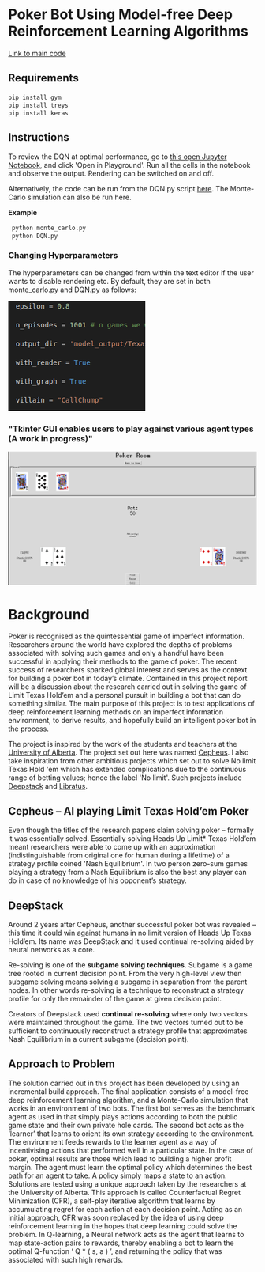 # Poker Bot Using Model-free Deep Reinforcement Learning Algorithms

[Link to main code](https://github.com/garyjh126/MLFYP_Project/tree/master/main_files/holdem "Named link title")

## Requirements ##

    pip install gym
    pip install treys
    pip install keras

## Instructions ##

To review the DQN at optimal performance, go to [this open Jupyter Notebook](https://colab.research.google.com/drive/1L_fNNEGkZcBInyVv-br1gUkMOh7sWYYZ "Named link title"), and click 'Open in Playground'. Run all the cells in the notebook and observe the output. Rendering can be switched on and off.

Alternatively, the code can be run from the DQN.py script [here](https://github.com/garyjh126/MLFYP_Project/tree/master/main_files/holdem "Named link title"). The Monte-Carlo simulation can also be run here. 
    
**Example**

     python monte_carlo.py
     python DQN.py
     
 ### Changing Hyperparameters ###
 
 The hyperparameters can be changed from within the text editor if the user wants to disable rendering etc. By default, they are set in both monte_carlo.py and DQN.py as follows: 
 
 
 
 ![alt text](screenshots/hyperparameter_instruction.png "Enable/Disable Rendering")

### "Tkinter GUI enables users to play against various agent types (A work in progress)" ###
 ![alt text](screenshots/Tkinter_display.png "Tkinter Display (A work in progress)")

# Background

Poker is recognised as the quintessential game of imperfect information. Researchers around
the world have explored the depths of problems associated with solving such games and only a
handful have been successful in applying their methods to the game of poker. The recent
success of researchers sparked global interest and serves as the context for building a poker
bot in today’s climate. Contained in this project report will be a discussion about the research
carried out in solving the game of Limit Texas Hold’em and a personal pursuit in building a bot
that can do something similar.
The main purpose of this project is to test applications of deep reinforcement learning methods
on an imperfect information environment, to derive results, and hopefully build an intelligent
poker bot in the process.

The project is inspired by the work of the students and teachers at the [University of Alberta](http://poker.cs.ualberta.ca/). The project set out here was named [Cepheus](http://poker.srv.ualberta.ca/). I also take inspiration from other ambitious projects which set out to solve No limit Texas Hold 'em which has extended complications due to the continuous range of betting values; hence the label 'No limit'. Such projects include [Deepstack](https://matchpoker.net/deepstack-ai/) and [Libratus](https://www.cs.cmu.edu/~noamb/papers/17-IJCAI-Libratus.pdf).
## Cepheus – AI playing Limit Texas Hold’em Poker

Even though the titles of the research papers claim solving poker – formally it was essentially solved. Essentially solving Heads Up Limit* Texas Hold’em meant researchers were able to come up with an approximation (indistinguishable from original one for human during a lifetime) of a strategy profile coined 'Nash Equilibrium'. In two person zero-sum games playing a strategy from a Nash Equilibrium is also the best any player can do in case of no knowledge of his opponent’s strategy.


## DeepStack 

Around 2 years after Cepheus, another successful poker bot was revealed – this time it could win against humans in no limit version of Heads Up Texas Hold’em. Its name was DeepStack and it used continual re-solving aided by neural networks as a core.

Re-solving is one of the **subgame solving techniques**. Subgame is a game tree rooted in current decision point. From the very high-level view then subgame solving means solving a subgame in separation from the parent nodes. In other words re-solving is a technique to reconstruct a strategy profile for only the remainder of the game at given decision point.

Creators of Deepstack used **continual re-solving** where only two vectors were maintained throughout the game. The two vectors turned out to be sufficient to continuously reconstruct a strategy profile that approximates Nash Equilibrium in a current subgame (decision point). 


## Approach to Problem

The solution carried out in this project has been developed by using an incremental build
approach. The final application consists of a model-free deep reinforcement learning algorithm,
and a Monte-Carlo simulation that works in an environment of two bots. The first bot serves as
the benchmark agent as used in that simply plays actions according to both the public game
state and their own private hole cards. The second bot acts as the ‘learner’ that learns to orient
its own strategy according to the environment. The environment feeds rewards to the learner
agent as a way of incentivising actions that performed well in a particular state. In the case of
poker, optimal results are those which lead to building a higher profit margin. The agent must
learn the optimal policy which determines the best path for an agent to take. A policy simply
maps a state to an action.
Solutions are tested using a unique approach taken by the researchers at the University of
Alberta. This approach is called Counterfactual Regret Minimization (CFR), a self-play
iterative algorithm that learns by accumulating regret for each action at each decision point.
Acting as an initial approach, CFR was soon replaced by the idea of using deep reinforcement
learning in the hopes that deep learning could solve the problem. In Q-learning, a Neural
network acts as the agent that learns to map state-action pairs to rewards, thereby enabling a
bot to learn the optimal Q-function ‘ Q * ( s, a ) ’,​ and returning the policy that was associated with
such high rewards.

